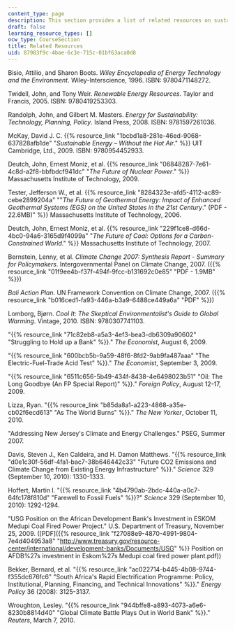 ```yaml
---
content_type: page
description: This section provides a list of related resources on sustainable energy.
draft: false
learning_resource_types: []
ocw_type: CourseSection
title: Related Resources
uid: 87983f9c-4bae-6c3e-715c-01bf63aca0d8
---
```

Bisio, Attilio, and Sharon Boots. *Wiley Encyclopedia of Energy Technology and the Environment*. Wiley-Interscience, 1996. ISBN: 9780471148272.

Twidell, John, and Tony Weir. *Renewable Energy Resources*. Taylor and Francis, 2005. ISBN: 9780419253303.

Randolph, John, and Gilbert M. Masters. *Energy for Sustainability: Technology, Planning, Policy*. Island Press, 2008. ISBN: 9781597261036.

McKay, David J. C. {{% resource_link "1bcbd1a8-281e-46ed-9068-637828afb1de" "*Sustainable Energy – Without the Hot Air*." %}} UIT Cambridge, Ltd., 2009. ISBN: 9780954452933.

Deutch, John, Ernest Moniz, et al. {{% resource_link "06848287-7e61-4c8d-a2f8-bbfbdcf941dc" "*The Future of Nuclear Power*." %}} Massachusetts Institute of Technology, 2009.

Tester, Jefferson W., et al. {{% resource_link "8284323e-afd5-4112-ac89-cebe2899204a" "\"*The Future of Geothermal Energy: Impact of Enhanced Geothermal Systems (EGS) on the United States in the 21st Century*.\" (PDF - 22.6MB)" %}} Massachusetts Institute of Technology, 2006.

Deutch, John, Ernest Moniz, et al. {{% resource_link "229f1ce8-d66d-4bc0-94a6-3165d9f4099a" "*The Future of Coal: Options for a Carbon-Constrained World*." %}} Massachusetts Institute of Technology, 2007.

Bernstein, Lenny, et al. *Climate Change 2007: Synthesis Report - Summary for Policymakers*. Intergovernmental Panel on Climate Change, 2007. ({{% resource_link "01f9ee4b-f37f-494f-9fcc-b131692c0e85" "PDF - 1.9MB" %}})

*Bali Action Plan*. UN Framework Convention on Climate Change, 2007. ({{% resource_link "b016ced1-fa93-446a-b3a9-6488ce449a6a" "PDF" %}})

Lomborg, Bjørn. *Cool It: The Skeptical Environmentalist's Guide to Global Warming*. Vintage, 2010. ISBN: 9780307741103.

"{{% resource_link "71c82eb8-a5a3-4ef3-bea3-db6309a90602" "Struggling to Hold up a Bank" %}}." *The Economist*, August 6, 2009.

"{{% resource_link "600bcb5b-9a59-48f6-8fd2-9ab9fa487aaa" "The Electric-Fuel-Trade Acid Test" %}}." *The Economist*, September 3, 2009.

"{{% resource_link "6511c656-5b49-434f-8438-4e6498023b51" "Oil: The Long Goodbye (An FP Special Report)" %}}." *Foreign Policy*, August 12-17, 2009.

Lizza, Ryan. "{{% resource_link "b85da8a1-a223-4868-a35e-cb02f6ecd613" "As The World Burns" %}}." *The New Yorker*, October 11, 2010.

"Addressing New Jersey's Climate and Energy Challenges." PSEG, Summer 2007. 

Davis, Steven J., Ken Caldeira, and H. Damon Matthews. "{{% resource_link "d0e1c30f-56df-4fa1-bac7-38b646442c33" "Future CO2 Emissions and Climate Change from Existing Energy Infrastructure" %}}." *Science* 329 (September 10, 2010): 1330-1333.

Hoffert, Martin I. "{{% resource_link "4b4790ab-2bdc-440a-a0c7-64fc178f810d" "Farewell to Fossil Fuels" %}}?" *Science* 329 (September 10, 2010): 1292-1294.

"USG Position on the African Development Bank's Investment in ESKOM Medupi Coal Fired Power Project." U.S. Department of Treasury, November 25, 2009. (\[PDF\]({{% resource_link "f27088e9-4870-4991-9804-7e4d404953a8" "http://www.treasury.gov/resource-center/international/development-banks/Documents/USG" %}} Position on AFDB%27s investment in Eskom%27s Medupi coal fired power plant.pdf))

Bekker, Bernard, et al. "{{% resource_link "ac022714-b445-4b08-9744-f355dc676fc6" "South Africa's Rapid Electrification Programme: Policy, Institutional, Planning, Financing, and Technical Innovations" %}}." *Energy Policy* 36 (2008): 3125-3137.

Wroughton, Lesley. "{{% resource_link "944bffe8-a893-4073-a6e6-8230b8814d40" "Global Climate Battle Plays Out in World Bank" %}}." *Reuters*, March 7, 2010.